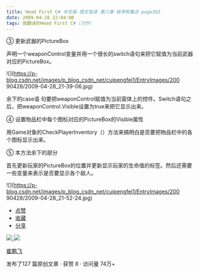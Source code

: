 ```yaml
---
title: Head First C# 中文版 图文皆译 第八章 枚举和集合 page383
date: 2009-04-28 22:04:00
tags: 我翻译的Head First C#（习作）
---
```

③  更新武器的PictureBox

声明一个weaponControl变量并用一个很长的switch语句来把它赋值为当前武器对应的PictureBox。

![](https://p-blog.csdn.net/images/p_blog_csdn_net/cuipengfei1/EntryImages/200
90428/2009-04-28_21-39-06.jpg)

余下的case语
句要把weaponControl赋值为当前窗体上的控件。Switch语句之后，把weaponControl.Visible设置为true来把它显示出来。

④  设置物品栏中每个图标对应的PictureBox的Visible属性

用Game对象的CheckPlayerInventory（）方法来搞明白是否要把物品栏中的各个图标显示出来。

⑤  本方法余下的部分

首先更新玩家的PictureBox的位置并更新显示玩家的生命值的标签。然后还需要一些变量来表示是否要显示各个敌人。

![](https://p-blog.csdn.net/images/p_blog_csdn_net/cuipengfei1/EntryImages/200
90428/2009-04-28_21-52-24.jpg)

  * [ 点赞  ](javascript:;)
  * [ 收藏  ](javascript:;)
  * [ 分享 ](javascript:;)

[ ![](https://profile.csdnimg.cn/5/2/5/3_cuipengfei1)
![](https://g.csdnimg.cn/static/user-reg-year/1x/11.png)
](https://blog.csdn.net/cuipengfei1)

[ 崔鹏飞 ](https://blog.csdn.net/cuipengfei1)

发布了127 篇原创文章  ·  获赞 8  ·  访问量 74万+

